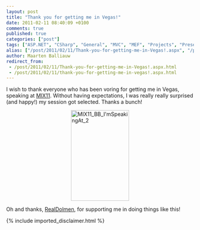 ```yaml
---
layout: post
title: "Thank you for getting me in Vegas!"
date: 2011-02-11 08:40:09 +0100
comments: true
published: true
categories: ["post"]
tags: ["ASP.NET", "CSharp", "General", "MVC", "MEF", "Projects", "Presentations"]
alias: ["/post/2011/02/11/Thank-you-for-getting-me-in-Vegas!.aspx", "/post/2011/02/11/thank-you-for-getting-me-in-vegas!.aspx"]
author: Maarten Balliauw
redirect_from:
 - /post/2011/02/11/Thank-you-for-getting-me-in-Vegas!.aspx.html
 - /post/2011/02/11/thank-you-for-getting-me-in-vegas!.aspx.html
---
```

<p>I wish to thank everyone who has been voring for getting me in Vegas, speaking at <a href="http://live.visitmix.com/" target="_blank">MIX11</a>. Without having expectations, I was really really surprised (and happy!) my session got selected. Thanks a bunch!</p>  <p><a href="/images/MIX11_BB_I'mSpeakingAt_2.gif"><img style="background-image: none; border-bottom: 0px; border-left: 0px; padding-left: 0px; padding-right: 0px; display: block; float: none; margin-left: auto; border-top: 0px; margin-right: auto; border-right: 0px; padding-top: 0px" title="MIX11_BB_I&#39;mSpeakingAt_2" border="0" alt="MIX11_BB_I&#39;mSpeakingAt_2" src="/images/MIX11_BB_I'mSpeakingAt_2_thumb.gif" width="156" height="244" /></a></p>  <p>Oh and thanks, <a href="http://www.realdolmen.com" target="_blank">RealDolmen</a>, for supporting me in doing things like this!</p>
{% include imported_disclaimer.html %}
